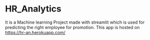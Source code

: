 # HR_Analytics
It is a Machine learning Project made with streamlit which is used for predicting the right employee for promotion.
This app is hosted on https://hr-an.herokuapp.com/
